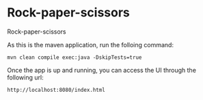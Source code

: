 # Rock-paper-scissors
Rock-paper-scissors

As this is the maven application, run the folloing command:

`mvn clean compile exec:java -DskipTests=true`

Once the app is up and running, you can access the UI through the following url:

`http://localhost:8080/index.html`

